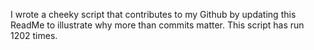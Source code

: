 I wrote a cheeky script that contributes to my Github by updating this ReadMe to illustrate why more than commits matter. This script has run 1202 times.